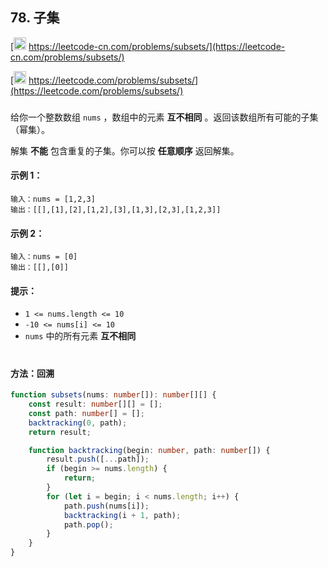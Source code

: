 ## 78. 子集

[<img src="https://static.leetcode-cn.com/cn-mono-assets/production/assets/logo-dark-cn.c42314a8.svg" height="20" /> https://leetcode-cn.com/problems/subsets/](https://leetcode-cn.com/problems/subsets/)

[<img src="https://assets.leetcode.com/static_assets/public/webpack_bundles/images/logo-dark.e99485d9b.svg" height="20"/> https://leetcode.com/problems/subsets/](https://leetcode.com/problems/subsets/)

###

给你一个整数数组 `nums` ，数组中的元素 **互不相同** 。返回该数组所有可能的子集（幂集）。

解集 **不能** 包含重复的子集。你可以按 **任意顺序** 返回解集。

#### 示例 1：

```
输入：nums = [1,2,3]
输出：[[],[1],[2],[1,2],[3],[1,3],[2,3],[1,2,3]]
```

#### 示例 2：

```
输入：nums = [0]
输出：[[],[0]]
```

#### 提示：

-   `1 <= nums.length <= 10`
-   `-10 <= nums[i] <= 10`
-   `nums` 中的所有元素 **互不相同**

#

#### 方法：回溯

```ts
function subsets(nums: number[]): number[][] {
    const result: number[][] = [];
    const path: number[] = [];
    backtracking(0, path);
    return result;

    function backtracking(begin: number, path: number[]) {
        result.push([...path]);
        if (begin >= nums.length) {
            return;
        }
        for (let i = begin; i < nums.length; i++) {
            path.push(nums[i]);
            backtracking(i + 1, path);
            path.pop();
        }
    }
}
```
